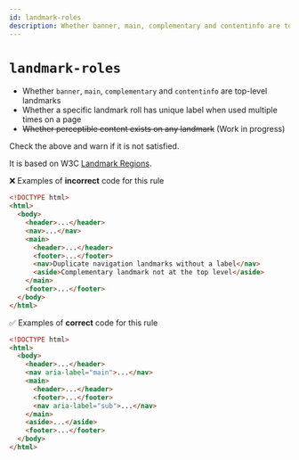 ```yaml
---
id: landmark-roles
description: Whether banner, main, complementary and contentinfo are top-level landmarks. Whether a specific landmark roll has unique label when used multiple times on a page
---
```


# `landmark-roles`

- Whether `banner`, `main`, `complementary` and `contentinfo` are top-level landmarks
- Whether a specific landmark roll has unique label when used multiple times on a page
- ~~Whether perceptible content exists on any landmark~~ (Work in progress)

Check the above and warn if it is not satisfied.

It is based on W3C [Landmark Regions](https://www.w3.org/WAI/ARIA/apg/practices/landmark-regions/).

❌ Examples of **incorrect** code for this rule

```html
<!DOCTYPE html>
<html>
  <body>
    <header>...</header>
    <nav>...</nav>
    <main>
      <header>...</header>
      <footer>...</footer>
      <nav>Duplicate navigation landmarks without a label</nav>
      <aside>Complementary landmark not at the top level</aside>
    </main>
    <footer>...</footer>
  </body>
</html>
```

✅ Examples of **correct** code for this rule

```html
<!DOCTYPE html>
<html>
  <body>
    <header>...</header>
    <nav aria-label="main">...</nav>
    <main>
      <header>...</header>
      <footer>...</footer>
      <nav aria-label="sub">...</nav>
    </main>
    <aside>...</aside>
    <footer>...</footer>
  </body>
</html>
```
